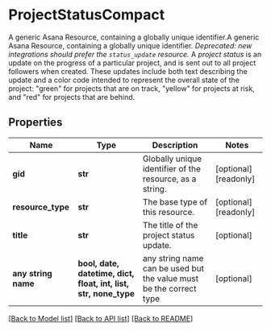 # ProjectStatusCompact

A generic Asana Resource, containing a globally unique identifier.A generic Asana Resource, containing a globally unique identifier. *Deprecated: new integrations should prefer the `status_update` resource.* A *project status* is an update on the progress of a particular project, and is sent out to all project followers when created. These updates include both text describing the update and a color code intended to represent the overall state of the project: \"green\" for projects that are on track, \"yellow\" for projects at risk, and \"red\" for projects that are behind.

## Properties
Name | Type | Description | Notes
------------ | ------------- | ------------- | -------------
**gid** | **str** | Globally unique identifier of the resource, as a string. | [optional] [readonly] 
**resource_type** | **str** | The base type of this resource. | [optional] [readonly] 
**title** | **str** | The title of the project status update. | [optional] 
**any string name** | **bool, date, datetime, dict, float, int, list, str, none_type** | any string name can be used but the value must be the correct type | [optional]

[[Back to Model list]](../README.md#documentation-for-models) [[Back to API list]](../README.md#documentation-for-api-endpoints) [[Back to README]](../README.md)


